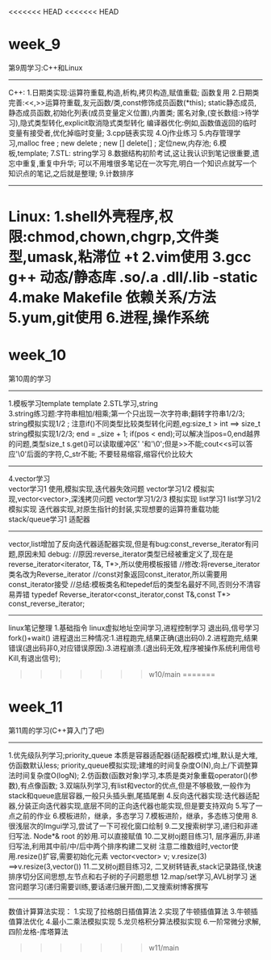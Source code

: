 <<<<<<< HEAD
<<<<<<< HEAD
# week_9
第9周学习:C++和Linux
*********************
C++:
1.日期类实现:运算符重载,构造,析构,拷贝构造,赋值重载;
函数复用
2.日期类完善:<<,>>运算符重载,友元函数/类,const修饰成员函数(*this);
static静态成员,静态成员函数,初始化列表(成员变量定义位置),内置类;
匿名对象,(变长数组:>待学习),隐式类型转化,explicit取消隐式类型转化
编译器优化:例如,函数值返回的临时变量有接受者,优化掉临时变量;
3.cpp链表实现
4.Oj作业练习
5.内存管理学习,malloc free ; new delete ; new [] delete[] ; 定位new,内存池;
6.模板,template<class T>;
7.STL: string学习
8.数据结构初阶考试,这让我认识到笔记很重要,遗忘中重复,重复中升华;
可以不用堆很多笔记在一次写完,明白一个知识点就写一个知识点的笔记,之后就是整理;
9.计数排序






**********************
Linux:
1.shell外壳程序,权限:chmod,chown,chgrp,文件类型,umask,粘滞位 +t
2.vim使用
3.gcc g++ 动态/静态库 .so/.a .dll/.lib -static
4.make Makefile 依赖关系/方法
5.yum,git使用
6.进程,操作系统
=======
# week_10
第10周的学习
**********************
1.模板学习template<typename T>  template<class T>
2.STL学习,string		
3.string练习题:字符串相加/相乘;第一个只出现一次字符串;翻转字符串1/2/3; 
 string模拟实现1/2 ; 注意if()不同类型比较类型转化问题,eg:size_t > int ==> size_t
 string模拟实现1/2/3; end = _size + 1; if(pos < end);可以解决当pos=0,end越界的问题,类型size_t
 s.get()可以读取缓冲区' '和'\0';但是>>不能;cout<<s可以答应'\0'后面的字符,C_str不能;
不要轻易缩容,缩容代价比较大
************************************************
4.vector学习	
vector学习1 使用,模拟实现,迭代器失效问题
vector学习1/2 模拟实现,vector<vector<int>>,深浅拷贝问题
vector学习1/2/3 模拟实现
list学习1
list学习1/2 模拟实现	迭代器实现,对原生指针的封装,实现想要的运算符重载功能
stack/queue学习1  适配器

**********************************
vector,list增加了反向迭代器适配器实现,但是有bug:const_reverse_iterator有问题,原因未知
debug:	//原因:reverse_iterator类型已经被重定义了,现在是reverse_iterator<iterator, T&, T*>,所以使用模板报错
	//修改:将reverse_iterator类名改为Reverse_iterator
	//const对象返回const_iterator,所以需要用const_iterator接受
	//总结:模板类名和tepedef后的类型名最好不同,否则分不清容易弄错
	typedef Reverse_iterator<const_iterator,const T&,const T*> const_reverse_iterator;


********************************
linux笔记整理 1.基础指令
linux虚拟地址空间学习,进程控制学习
退出码,信号学习
fork()+wait()
进程退出三种情况:1.进程跑完,结果正确(退出码0).2.进程跑完,结果错误(退出码非0,对应错误原因).3.进程崩溃.(退出码无效,程序被操作系统利用信号Kill,有退出信号);
>>>>>>> w10/main
=======
# week_11
第11周的学习(C++算入门了吧)

**********************
1.优先级队列学习;priority_queue 本质是容器适配器(适配器模式)堆,默认是大堆,仿函数默认less; 
priority_queue模拟实现;建堆的时间复杂度O(N),向上/下调整算法时间复杂度O(logN);
2.仿函数(函数对象)学习,本质是类对象重载operator()(参数),有点像函数;
3.双端队列学习,有list和vector的优点,但是不够极致,一般作为stack和queue底层容器,一般只头插头删,尾插尾删
4.反向迭代器实现:迭代器适配器,分装正向迭代器实现,底层不同的正向迭代器也能实现,但是要支持双向
5.写了一点之前的作业
6.模板进阶，继承，多态学习
7.模板进阶，继承，多态练习使用
8.很浅层次的Imgui学习,尝试了一下可视化窗口绘制
9.二叉搜索树学习,递归和非递归写法. Node*& root 的妙用.可以直接赋值
10.二叉树oj题目练习1, 层序遍历,非递归写法,利用其中前/中/后中两个排序构建二叉树
注意二维数组时,vector使用.resize()扩容,需要初始化元素
vector<vector<int>> v;
v.resize(3) ==>v.resize(3,vector<int>())
11.二叉树oj题目练习2, 二叉树转链表,stack记录路径,快速排序切分区间思想,左节点和右子树的子问题思想
12.map/set学习,AVL树学习
迷宫问题学习(递归需要训练,要话递归展开图),二叉搜索树博客撰写


************************
数值计算算法实现：
1.实现了拉格朗日插值算法
2.实现了牛顿插值算法
3.牛顿插值算法优化
4.最小二乘法模拟实现
5.龙贝格积分算法模拟实现
6.一阶常微分求解,四阶龙格-库塔算法
>>>>>>> w11/main
